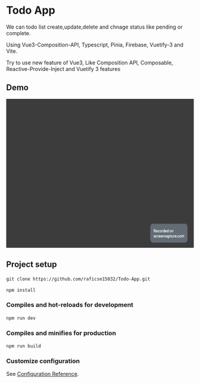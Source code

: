 
# Todo App

We can todo list create,update,delete and chnage status like pending or complete.

Using Vue3-Composition-API, Typescript, Pinia, Firebase, Vuetify-3 and Vite.

Try to use new feature of Vue3, Like Composition API, Composable, Reactive-Provide-Inject and Vuetify 3 features

## Demo

<p><img src="https://github.com/raficse15032/Todo-App/blob/main/demo.gif" height="400" width="600" /></p>

## Project setup
```
git clone https://github.com/raficse15032/Todo-App.git
```
```
npm install
```

### Compiles and hot-reloads for development
```
npm run dev
```

### Compiles and minifies for production
```
npm run build
```

### Customize configuration
See [Configuration Reference](https://cli.vuejs.org/config/).


